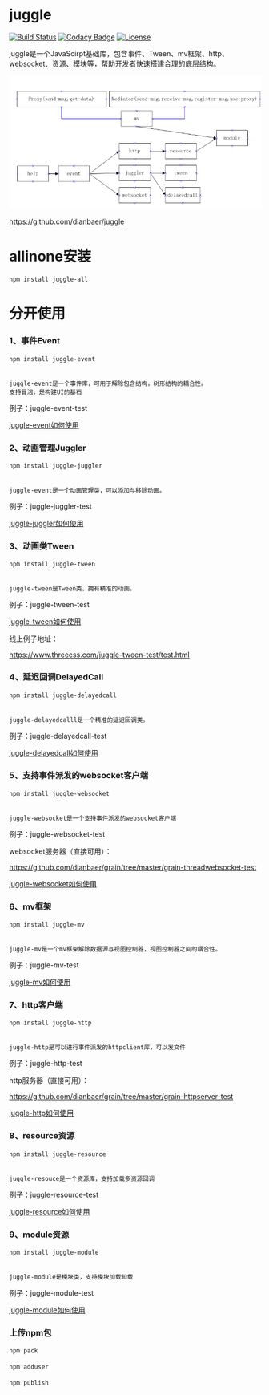 # juggle


[![Build Status](https://travis-ci.org/dianbaer/juggle.svg?branch=master)](https://travis-ci.org/dianbaer/juggle)
[![Codacy Badge](https://api.codacy.com/project/badge/Grade/c787bc1d8f5045d1acad4164a5388084)](https://www.codacy.com/app/232365732/juggle?utm_source=github.com&amp;utm_medium=referral&amp;utm_content=dianbaer/juggle&amp;utm_campaign=Badge_Grade)
[![License](https://img.shields.io/badge/License-MIT-blue.svg)](LICENSE)


juggle是一个JavaScirpt基础库，包含事件、Tween、mv框架、http、websocket、资源、模块等，帮助开发者快速搭建合理的底层结构。


![架构图](./juggle.bmp "juggle.bmp")


https://github.com/dianbaer/juggle


# allinone安装


	npm install juggle-all
	
	

# 分开使用

### 1、事件Event


	npm install juggle-event


	juggle-event是一个事件库，可用于解除包含结构，树形结构的耦合性。
	支持冒泡，是构建UI的基石


例子：juggle-event-test


[juggle-event如何使用](./juggle-event)


### 2、动画管理Juggler


	npm install juggle-juggler


	juggle-event是一个动画管理类，可以添加与移除动画。


例子：juggle-juggler-test


[juggle-juggler如何使用](./juggle-juggler)


### 3、动画类Tween


	npm install juggle-tween


	juggle-tween是Tween类，拥有精准的动画。


例子：juggle-tween-test


[juggle-tween如何使用](./juggle-tween)

线上例子地址：

https://www.threecss.com/juggle-tween-test/test.html



### 4、延迟回调DelayedCall


	npm install juggle-delayedcall


	juggle-delayedcalll是一个精准的延迟回调类。


例子：juggle-delayedcall-test


[juggle-delayedcall如何使用](./juggle-delayedcall)


### 5、支持事件派发的websocket客户端


	npm install juggle-websocket


	juggle-websocket是一个支持事件派发的websocket客户端


例子：juggle-websocket-test

websocket服务器（直接可用）：

https://github.com/dianbaer/grain/tree/master/grain-threadwebsocket-test


[juggle-websocket如何使用](./juggle-websocket)


### 6、mv框架


	npm install juggle-mv


	juggle-mv是一个mv框架解除数据源与视图控制器，视图控制器之间的耦合性。


例子：juggle-mv-test


[juggle-mv如何使用](./juggle-mv)


### 7、http客户端


	npm install juggle-http


	juggle-http是可以进行事件派发的httpclient库，可以发文件


例子：juggle-http-test

http服务器（直接可用）：

https://github.com/dianbaer/grain/tree/master/grain-httpserver-test


[juggle-http如何使用](./juggle-http)



### 8、resource资源


	npm install juggle-resource


	juggle-resouce是一个资源库，支持加载多资源回调


例子：juggle-resource-test


[juggle-resource如何使用](./juggle-resource)


### 9、module资源


	npm install juggle-module


	juggle-module是模块类，支持模块加载卸载


例子：juggle-module-test


[juggle-module如何使用](./juggle-module)



### 上传npm包

    npm pack

    npm adduser

    npm publish

	